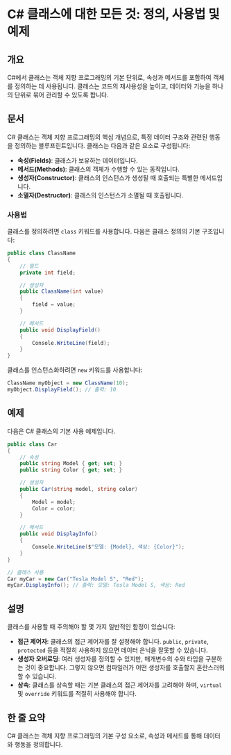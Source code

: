 <!--
Meta Description: # C# 클래스에 대한 모든 것: 정의, 사용법 및 예제 ## 개요 C#에서 클래스는 객체 지향 프로그래밍의 기본 단위로, 속성과 메서드를 포함하여 객체를 정의하는 데 사용됩니다. 클래스는 코드의 재사용성을 높이고, 데이터와 기능을 하나의 단위로 묶어 관리할 수 있도록...
Meta Keywords: public, model, 클래스의, 클래스는, color
-->

# C# 클래스에 대한 모든 것: 정의, 사용법 및 예제

## 개요
C#에서 클래스는 객체 지향 프로그래밍의 기본 단위로, 속성과 메서드를 포함하여 객체를 정의하는 데 사용됩니다. 클래스는 코드의 재사용성을 높이고, 데이터와 기능을 하나의 단위로 묶어 관리할 수 있도록 합니다.

## 문서
C# 클래스는 객체 지향 프로그래밍의 핵심 개념으로, 특정 데이터 구조와 관련된 행동을 정의하는 블루프린트입니다. 클래스는 다음과 같은 요소로 구성됩니다:

- **속성(Fields)**: 클래스가 보유하는 데이터입니다.
- **메서드(Methods)**: 클래스의 객체가 수행할 수 있는 동작입니다.
- **생성자(Constructor)**: 클래스의 인스턴스가 생성될 때 호출되는 특별한 메서드입니다.
- **소멸자(Destructor)**: 클래스의 인스턴스가 소멸될 때 호출됩니다.

### 사용법
클래스를 정의하려면 `class` 키워드를 사용합니다. 다음은 클래스 정의의 기본 구조입니다:

```csharp
public class ClassName
{
    // 필드
    private int field;

    // 생성자
    public ClassName(int value)
    {
        field = value;
    }

    // 메서드
    public void DisplayField()
    {
        Console.WriteLine(field);
    }
}
```

클래스를 인스턴스화하려면 `new` 키워드를 사용합니다:

```csharp
ClassName myObject = new ClassName(10);
myObject.DisplayField(); // 출력: 10
```

## 예제
다음은 C# 클래스의 기본 사용 예제입니다.

```csharp
public class Car
{
    // 속성
    public string Model { get; set; }
    public string Color { get; set; }

    // 생성자
    public Car(string model, string color)
    {
        Model = model;
        Color = color;
    }

    // 메서드
    public void DisplayInfo()
    {
        Console.WriteLine($"모델: {Model}, 색상: {Color}");
    }
}

// 클래스 사용
Car myCar = new Car("Tesla Model S", "Red");
myCar.DisplayInfo(); // 출력: 모델: Tesla Model S, 색상: Red
```

## 설명
클래스를 사용할 때 주의해야 할 몇 가지 일반적인 함정이 있습니다:

- **접근 제어자**: 클래스의 접근 제어자를 잘 설정해야 합니다. `public`, `private`, `protected` 등을 적절히 사용하지 않으면 데이터 은닉을 잘못할 수 있습니다.
- **생성자 오버로딩**: 여러 생성자를 정의할 수 있지만, 매개변수의 수와 타입을 구분하는 것이 중요합니다. 그렇지 않으면 컴파일러가 어떤 생성자를 호출할지 혼란스러워 할 수 있습니다.
- **상속**: 클래스를 상속할 때는 기본 클래스의 접근 제어자를 고려해야 하며, `virtual` 및 `override` 키워드를 적절히 사용해야 합니다.

## 한 줄 요약
C# 클래스는 객체 지향 프로그래밍의 기본 구성 요소로, 속성과 메서드를 통해 데이터와 행동을 정의합니다.